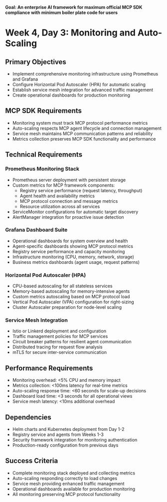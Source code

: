 **Goal: An enterprise AI framework for maximum official MCP SDK compliance with minimum boiler plate code for users**

# Week 4, Day 3: Monitoring and Auto-Scaling

## Primary Objectives
- Implement comprehensive monitoring infrastructure using Prometheus and Grafana
- Configure Horizontal Pod Autoscaler (HPA) for automatic scaling
- Establish service mesh integration for advanced traffic management
- Create operational dashboards for production monitoring

## MCP SDK Requirements
- Monitoring system must track MCP protocol performance metrics
- Auto-scaling respects MCP agent lifecycle and connection management
- Service mesh maintains MCP communication patterns and reliability
- Metrics collection preserves MCP SDK functionality and performance

## Technical Requirements

### Prometheus Monitoring Stack
- Prometheus server deployment with persistent storage
- Custom metrics for MCP framework components:
  - Registry service performance (request latency, throughput)
  - Agent health and availability metrics
  - MCP protocol connection and message metrics
  - Resource utilization across all services
- ServiceMonitor configurations for automatic target discovery
- AlertManager integration for proactive issue detection

### Grafana Dashboard Suite
- Operational dashboards for system overview and health
- Agent-specific dashboards showing MCP protocol metrics
- Registry service performance and capacity monitoring
- Infrastructure monitoring (CPU, memory, network, storage)
- Business metrics dashboards (agent usage, request patterns)

### Horizontal Pod Autoscaler (HPA)
- CPU-based autoscaling for all stateless services
- Memory-based autoscaling for memory-intensive agents
- Custom metrics autoscaling based on MCP protocol load
- Vertical Pod Autoscaler (VPA) configuration for right-sizing
- Cluster Autoscaler preparation for node-level scaling

### Service Mesh Integration
- Istio or Linkerd deployment and configuration
- Traffic management policies for MCP services
- Circuit breaker patterns for resilient agent communication
- Distributed tracing for request flow analysis
- mTLS for secure inter-service communication

## Performance Requirements
- Monitoring overhead: <5% CPU and memory impact
- Metrics collection: <100ms latency for real-time metrics
- Auto-scaling response time: <60 seconds for scale-up decisions
- Dashboard load time: <3 seconds for all operational views
- Service mesh latency: <10ms additional overhead

## Dependencies
- Helm charts and Kubernetes deployment from Day 1-2
- Registry service and agents from Weeks 1-3
- Security framework integration for monitoring authentication
- Production-ready configuration from previous days

## Success Criteria
- Complete monitoring stack deployed and collecting metrics
- Auto-scaling responding correctly to load changes
- Service mesh providing enhanced traffic management
- Operational dashboards available for production monitoring
- All monitoring preserving MCP protocol functionality